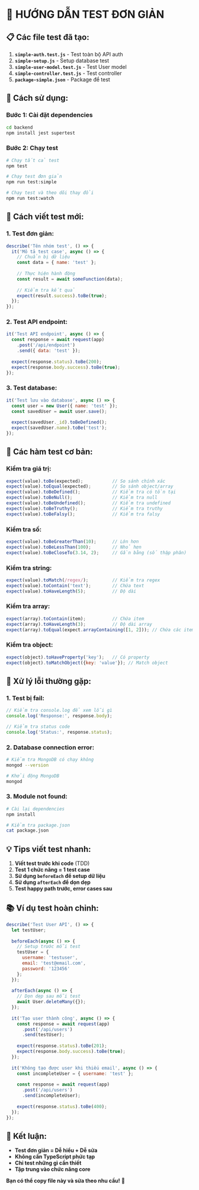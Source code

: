 # 🚀 HƯỚNG DẪN TEST ĐƠN GIẢN

## 📋 **Các file test đã tạo:**

1. **`simple-auth.test.js`** - Test toàn bộ API auth
2. **`simple-setup.js`** - Setup database test  
3. **`simple-user-model.test.js`** - Test User model
4. **`simple-controller.test.js`** - Test controller
5. **`package-simple.json`** - Package để test

## 🎯 **Cách sử dụng:**

### **Bước 1: Cài đặt dependencies**
```bash
cd backend
npm install jest supertest
```

### **Bước 2: Chạy test**
```bash
# Chạy tất cả test
npm test

# Chạy test đơn giản
npm run test:simple

# Chạy test và theo dõi thay đổi
npm run test:watch
```

## 📝 **Cách viết test mới:**

### **1. Test đơn giản:**
```javascript
describe('Tên nhóm test', () => {
  it('Mô tả test case', async () => {
    // Chuẩn bị dữ liệu
    const data = { name: 'test' };
    
    // Thực hiện hành động
    const result = await someFunction(data);
    
    // Kiểm tra kết quả
    expect(result.success).toBe(true);
  });
});
```

### **2. Test API endpoint:**
```javascript
it('Test API endpoint', async () => {
  const response = await request(app)
    .post('/api/endpoint')
    .send({ data: 'test' });
  
  expect(response.status).toBe(200);
  expect(response.body.success).toBe(true);
});
```

### **3. Test database:**
```javascript
it('Test lưu vào database', async () => {
  const user = new User({ name: 'test' });
  const savedUser = await user.save();
  
  expect(savedUser._id).toBeDefined();
  expect(savedUser.name).toBe('test');
});
```

## 🔧 **Các hàm test cơ bản:**

### **Kiểm tra giá trị:**
```javascript
expect(value).toBe(expected);           // So sánh chính xác
expect(value).toEqual(expected);        // So sánh object/array
expect(value).toBeDefined();            // Kiểm tra có tồn tại
expect(value).toBeNull();               // Kiểm tra null
expect(value).toBeUndefined();          // Kiểm tra undefined
expect(value).toBeTruthy();             // Kiểm tra truthy
expect(value).toBeFalsy();              // Kiểm tra falsy
```

### **Kiểm tra số:**
```javascript
expect(value).toBeGreaterThan(10);      // Lớn hơn
expect(value).toBeLessThan(100);        // Nhỏ hơn
expect(value).toBeCloseTo(3.14, 2);     // Gần bằng (số thập phân)
```

### **Kiểm tra string:**
```javascript
expect(value).toMatch(/regex/);         // Kiểm tra regex
expect(value).toContain('text');        // Chứa text
expect(value).toHaveLength(5);          // Độ dài
```

### **Kiểm tra array:**
```javascript
expect(array).toContain(item);          // Chứa item
expect(array).toHaveLength(3);          // Độ dài array
expect(array).toEqual(expect.arrayContaining([1, 2])); // Chứa các item
```

### **Kiểm tra object:**
```javascript
expect(object).toHaveProperty('key');   // Có property
expect(object).toMatchObject({key: 'value'}); // Match object
```

## 🚨 **Xử lý lỗi thường gặp:**

### **1. Test bị fail:**
```javascript
// Kiểm tra console.log để xem lỗi gì
console.log('Response:', response.body);

// Kiểm tra status code
console.log('Status:', response.status);
```

### **2. Database connection error:**
```bash
# Kiểm tra MongoDB có chạy không
mongod --version

# Khởi động MongoDB
mongod
```

### **3. Module not found:**
```bash
# Cài lại dependencies
npm install

# Kiểm tra package.json
cat package.json
```

## 💡 **Tips viết test nhanh:**

1. **Viết test trước khi code** (TDD)
2. **Test 1 chức năng = 1 test case**
3. **Sử dụng `beforeEach` để setup dữ liệu**
4. **Sử dụng `afterEach` để dọn dẹp**
5. **Test happy path trước, error cases sau**

## 📚 **Ví dụ test hoàn chỉnh:**

```javascript
describe('Test User API', () => {
  let testUser;
  
  beforeEach(async () => {
    // Setup trước mỗi test
    testUser = {
      username: 'testuser',
      email: 'test@email.com',
      password: '123456'
    };
  });
  
  afterEach(async () => {
    // Dọn dẹp sau mỗi test
    await User.deleteMany({});
  });
  
  it('Tạo user thành công', async () => {
    const response = await request(app)
      .post('/api/users')
      .send(testUser);
    
    expect(response.status).toBe(201);
    expect(response.body.success).toBe(true);
  });
  
  it('Không tạo được user khi thiếu email', async () => {
    const incompleteUser = { username: 'test' };
    
    const response = await request(app)
      .post('/api/users')
      .send(incompleteUser);
    
    expect(response.status).toBe(400);
  });
});
```

## 🎉 **Kết luận:**

- **Test đơn giản = Dễ hiểu + Dễ sửa**
- **Không cần TypeScript phức tạp**
- **Chỉ test những gì cần thiết**
- **Tập trung vào chức năng core**

**Bạn có thể copy file này và sửa theo nhu cầu!** 🚀
